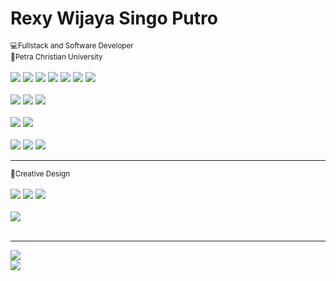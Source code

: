 <h1>Rexy Wijaya Singo Putro</h1>
<small>💻Fullstack and Software Developer</small>
<br>
<small>🏢Petra Christian University</small>
<br>
<br>
<div class="languages d-flex flex-wrap justify-content-start">
<img src="https://img.shields.io/badge/language-Python-green?logo=python&logoColor=green">
<img src="https://img.shields.io/badge/language-PHP-cc14cc?logo=php&logoColor=cc14cc">
<img src="https://img.shields.io/badge/language-Javascript-yellow?logo=javascript&logoColor=yellow">
<img src="https://img.shields.io/badge/language-Dart-blue?logo=dart&logoColor=blue">
<img src="https://img.shields.io/badge/language-Kotlin-8f3dee?logo=kotlin&logoColor=8f3dee">
<img src="https://img.shields.io/badge/language-Swift-f3632e?logo=swift&logoColor=f3632e">
<img src="https://img.shields.io/badge/language-C++-6295cb?logo=cplusplus&logoColor=6295cb">
</div>
<br>
<div class="frameworks d-flex flex-wrap justify-content-start">
<img src="https://img.shields.io/badge/frameworks-Flutter-4f8fc3?logo=flutter&logoColor=4f8fc3">
<img src="https://img.shields.io/badge/frameworks-Django-green?logo=django&logoColor=green">
<img src="https://img.shields.io/badge/frameworks-Laravel-ff5252?logo=laravel&logoColor=ff5252">
</div>
<br>
<div class="databases d-flex flex-wrap justify-content-start">
<img src="https://img.shields.io/badge/database-PostgreSQL-2e506b?logo=postgresql&logoColor=2e506b">
<img src="https://img.shields.io/badge/database-MySQLi-orange?logo=mysql&logoColor=orange">
</div>
<br>
<div class="tools d-flex flex-wrap justify-content-start">
<img src="https://img.shields.io/badge/tools-Git-f34133?logo=git&logoColor=f34133">
<img src="https://img.shields.io/badge/tools-Github-151b23?logo=github&logoColor=151b23">
<img src="https://img.shields.io/badge/tools-Postman-e05320?logo=postman&logoColor=e05320">
</div>
<hr>
<small>🎨Creative Design</small>
<br>
<br>
<div class="bidang d-flex flex-wrap justify-content-start">
<img src="https://img.shields.io/badge/tools-Logo-cccccc?logo=adobecreativecloud&logoColor=cccccc">
<img src="https://img.shields.io/badge/tools-Carricatures-cccccc?logo=adobecreativecloud&logoColor=cccccc">
<img src="https://img.shields.io/badge/tools-Comic-yellow?logo=penpot&logoColor=yellow">
</div>
<br>
<div class="tools d-flex flex-wrap justify-content-start">
<img src="https://img.shields.io/badge/tools-Photoshop-blue?logo=adobephotoshop&logoColor=blue">
</div>
<br>
<hr>
<div>
  <img src="https://github-readme-streak-stats.herokuapp.com/?user=rexywjy&theme=vue-dark&hide_border=true">
</div>
<div class="profile d-flex flex-wrap justify-content-start">
<img src="https://visitcount.itsvg.in/api?id=rexywjy&icon=0&color=0">
</div>

